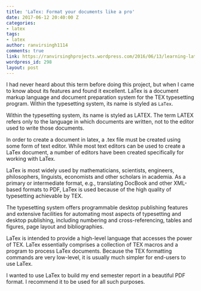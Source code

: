 ```yaml
---
title: 'LaTex: Format your documents like a pro'
date: 2017-06-12 20:40:00 Z
categories:
- latex
tags:
- latex
author: ranvirsingh1114
comments: true
link: https://ranvirsinghprojects.wordpress.com/2016/06/13/learning-latex/
wordpress_id: 298
layout: post
---
```


I had never heard about this term before doing this project, but when I came to know about its features and found it excellent. LaTex is a document markup language and document preparation system for the TEX typesetting program. Within
the typesetting system, its name is styled as `LaTex`.

Within the typesetting system, its name is styled as LATEX. The term LATEX refers only to the language in which documents are written, not to the editor used to write those documents.

In order to create a document in latex, a .tex file must be created using some form of text editor. While most text editors can be used to create a LaTex document, a number of editors have been created specifically for working with LaTex.

LaTex is most widely used by mathematicians, scientists, engineers, philosophers, linguists, economists and other scholars in academia. As a primary or intermediate format, e.g., translating DocBook and other XML-based formats to PDF, LaTex
is used because of the high quality of typesetting achievable by TEX.

The typesetting system offers programmable desktop publishing features and extensive facilities for automating most aspects of typesetting and desktop publishing, including numbering and cross-referencing, tables and figures, page layout and bibliographies.

LaTex is intended to provide a high-level language that accesses the power of TEX. LaTex essentially comprises a collection of TEX macros and a program to process LaTex documents. Because the TEX formatting commands are very low-level, it is
usually much simpler for end-users to use LaTex.

I wanted to use LaTex to build my end semester report in a beautiful PDF format. I recommend it to be used for all such purposes.
